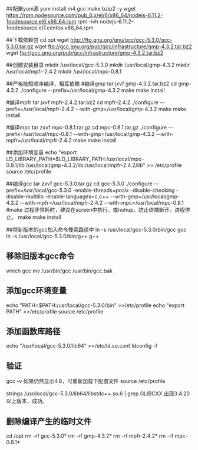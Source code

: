 ##配置yum源
yum install m4 gcc make bzip2 -y
wget https://rpm.nodesource.com/pub_6.x/el/6/x86_64/nodejs-6.11.2-1nodesource.el6.x86_64.rpm
rpm -ivh nodejs-6.11.2-1nodesource.el7.centos.x86_64.rpm

##下载依赖包
cd opt
wget http://ftp.gnu.org/gnu/gcc/gcc-5.3.0/gcc-5.3.0.tar.gz
wget ftp://gcc.gnu.org/pub/gcc/infrastructure/gmp-4.3.2.tar.bz2
wget ftp://gcc.gnu.org/pub/gcc/infrastructure/gmp-4.3.2.tar.bz2

##创建安装目录
mkdir /usr/local/gcc-5.3.0
mkdir /usr/local/gmp-4.3.2
mkdir /usr/local/mpfr-2.4.2
mkdir /usr/local/mpc-0.8.1

##严格按照顺序编译，相互依赖
#编译gmp
tar jxvf gmp-4.3.2.tar.bz2
cd gmp-4.3.2
./configure --prefix=/usr/local/gmp-4.3.2
make
make install

#编译mpfr
tar jxvf mpfr-2.4.2.tar.bz2
cd mpfr-2.4.2
./configure --prefix=/usr/local/mpfr-2.4.2 --with-gmp=/usr/local/gmp-4.3.2
make
make install

#编译mpc
tar zxvf mpc-0.8.1.tar.gz
cd mpc-0.8.1.tar.gz
./configure --prefix=/usr/local/mpc-0.8.1 --with-gmp=/usr/local/gmp-4.3.2 --with-mpfr=/usr/local/mpfr-2.4.2
make
make install

##添加环境变量
echo "export LD_LIBRARY_PATH=$LD_LIBRARY_PATH:/usr/local/mpc-0.8.1/lib:/usr/local/gmp-4.3.2/lib:/usr/local/mpfr-2.4.2/lib" >> /etc/profile
source /etc/profile

##编译gcc
tar zxvf gcc-5.3.0.tar.gz
cd gcc-5.3.0
./configure --prefix=/usr/local/gcc-5.3.0 -enable-threads=posix -disable-checking -disable-multilib -enable-languages=c,c++ --with-gmp=/usr/local/gmp-4.3.2 --with-mpfr=/usr/local/mpfr-2.4.2 --with-mpc=/usr/local/mpc-0.8.1
#make 过程非常耗时，建议在screen中执行，或nohup，防止终端断开，进程停止。
make
make install

##将新版本的gcc加入命令搜索路径中
ln -s /usr/local/gcc-5.3.0/bin/gcc gcc
ln -s /usr/local/gcc-5.3.0/bin/g++ g++

## 移除旧版本gcc命令
which gcc
mv /usr/bin/gcc /usr/bin/gcc.bak

## 添加gcc环境变量
echo "PATH=\$PATH:/usr/local/gcc-5.3.0/bin" >>/etc/profile
echo "export PATH"  >>/etc/profile
source /etc/profile

## 添加函数库路径
echo "/usr/local/gcc-5.3.0/lib64" >>/etc/ld.so.conf
ldconfig -f

## 验证
gcc -v
如果仍然显示4.8，可重新加载下配置文件
source /etc/profile

strings /usr/local/gcc-5.3.0/lib64/libstdc++.so.6 | grep GLIBCXX
出现3.4.20以上版本，成功。

## 删除编译产生的临时文件
cd /opt
rm -rf gcc-5.3.0*
rm -rf gmp-4.3.2*
rm -rf mpfr-2.4.2*
rm -rf mpc-0.8.1*
